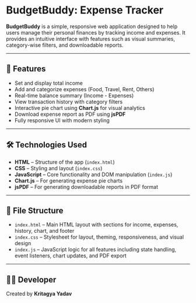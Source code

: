 # BudgetBuddy: Expense Tracker

**BudgetBuddy** is a simple, responsive web application designed to help users manage their personal finances by tracking income and expenses. It provides an intuitive interface with features such as visual summaries, category-wise filters, and downloadable reports.

---

## 🚀 Features

- Set and display total income  
- Add and categorize expenses (Food, Travel, Rent, Others)  
- Real-time balance summary (Income - Expenses)  
- View transaction history with category filters  
- Interactive pie chart using **Chart.js** for visual analytics  
- Download expense report as PDF using **jsPDF**  
- Fully responsive UI with modern styling  

---

## 🛠 Technologies Used

- **HTML** – Structure of the app (`index.html`)  
- **CSS** – Styling and layout (`index.css`)  
- **JavaScript** – Core functionality and DOM manipulation (`index.js`)  
- **Chart.js** – For generating expense pie charts  
- **jsPDF** – For generating downloadable reports in PDF format  

---

## 📁 File Structure

- `index.html` – Main HTML layout with sections for income, expenses, history, chart, and footer  
- `index.css` – Stylesheet for layout, theming, responsiveness, and visual design  
- `index.js` – JavaScript logic for all features including state handling, event listeners, chart updates, and PDF export  

---

## 👨‍💻 Developer

Created by **Kritagya Yadav**
